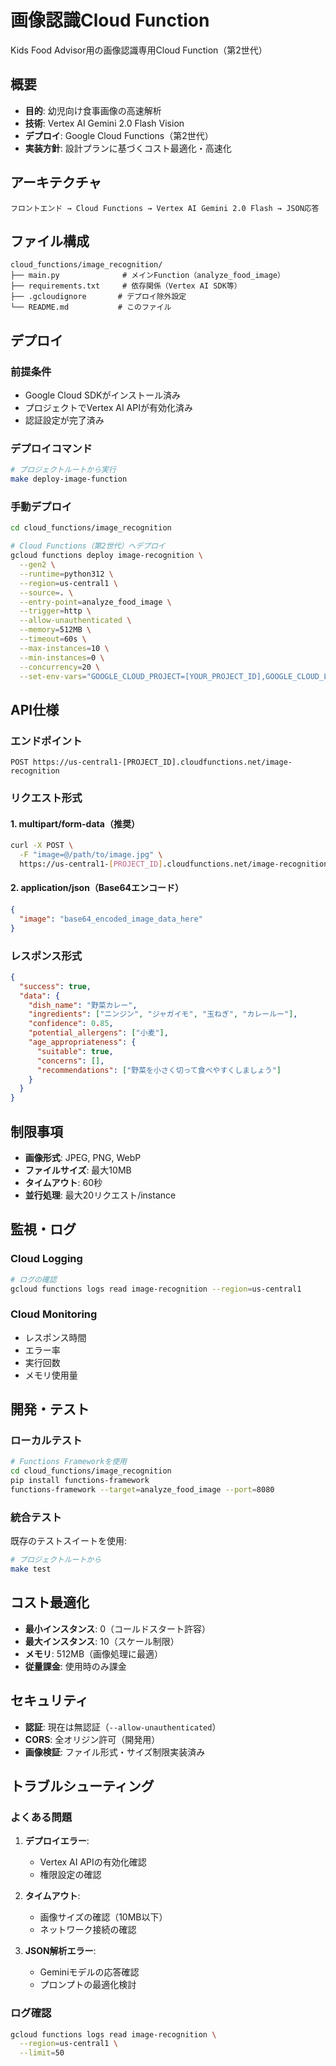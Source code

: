 # 画像認識Cloud Function

Kids Food Advisor用の画像認識専用Cloud Function（第2世代）

## 概要

- **目的**: 幼児向け食事画像の高速解析
- **技術**: Vertex AI Gemini 2.0 Flash Vision
- **デプロイ**: Google Cloud Functions（第2世代）
- **実装方針**: 設計プランに基づくコスト最適化・高速化

## アーキテクチャ

```
フロントエンド → Cloud Functions → Vertex AI Gemini 2.0 Flash → JSON応答
```

## ファイル構成

```
cloud_functions/image_recognition/
├── main.py              # メインFunction（analyze_food_image）
├── requirements.txt     # 依存関係（Vertex AI SDK等）
├── .gcloudignore       # デプロイ除外設定
└── README.md           # このファイル
```

## デプロイ

### 前提条件
- Google Cloud SDKがインストール済み
- プロジェクトでVertex AI APIが有効化済み
- 認証設定が完了済み

### デプロイコマンド
```bash
# プロジェクトルートから実行
make deploy-image-function
```

### 手動デプロイ
```bash
cd cloud_functions/image_recognition

# Cloud Functions（第2世代）へデプロイ
gcloud functions deploy image-recognition \
  --gen2 \
  --runtime=python312 \
  --region=us-central1 \
  --source=. \
  --entry-point=analyze_food_image \
  --trigger=http \
  --allow-unauthenticated \
  --memory=512MB \
  --timeout=60s \
  --max-instances=10 \
  --min-instances=0 \
  --concurrency=20 \
  --set-env-vars="GOOGLE_CLOUD_PROJECT=[YOUR_PROJECT_ID],GOOGLE_CLOUD_LOCATION=us-central1"
```

## API仕様

### エンドポイント
```
POST https://us-central1-[PROJECT_ID].cloudfunctions.net/image-recognition
```

### リクエスト形式

#### 1. multipart/form-data（推奨）
```bash
curl -X POST \
  -F "image=@/path/to/image.jpg" \
  https://us-central1-[PROJECT_ID].cloudfunctions.net/image-recognition
```

#### 2. application/json（Base64エンコード）
```json
{
  "image": "base64_encoded_image_data_here"
}
```

### レスポンス形式
```json
{
  "success": true,
  "data": {
    "dish_name": "野菜カレー",
    "ingredients": ["ニンジン", "ジャガイモ", "玉ねぎ", "カレールー"],
    "confidence": 0.85,
    "potential_allergens": ["小麦"],
    "age_appropriateness": {
      "suitable": true,
      "concerns": [],
      "recommendations": ["野菜を小さく切って食べやすくしましょう"]
    }
  }
}
```

## 制限事項

- **画像形式**: JPEG, PNG, WebP
- **ファイルサイズ**: 最大10MB
- **タイムアウト**: 60秒
- **並行処理**: 最大20リクエスト/instance

## 監視・ログ

### Cloud Logging
```bash
# ログの確認
gcloud functions logs read image-recognition --region=us-central1
```

### Cloud Monitoring
- レスポンス時間
- エラー率
- 実行回数
- メモリ使用量

## 開発・テスト

### ローカルテスト
```bash
# Functions Frameworkを使用
cd cloud_functions/image_recognition
pip install functions-framework
functions-framework --target=analyze_food_image --port=8080
```

### 統合テスト
既存のテストスイートを使用:
```bash
# プロジェクトルートから
make test
```

## コスト最適化

- **最小インスタンス**: 0（コールドスタート許容）
- **最大インスタンス**: 10（スケール制限）
- **メモリ**: 512MB（画像処理に最適）
- **従量課金**: 使用時のみ課金

## セキュリティ

- **認証**: 現在は無認証（`--allow-unauthenticated`）
- **CORS**: 全オリジン許可（開発用）
- **画像検証**: ファイル形式・サイズ制限実装済み

## トラブルシューティング

### よくある問題

1. **デプロイエラー**: 
   - Vertex AI APIの有効化確認
   - 権限設定の確認

2. **タイムアウト**:
   - 画像サイズの確認（10MB以下）
   - ネットワーク接続の確認

3. **JSON解析エラー**:
   - Geminiモデルの応答確認
   - プロンプトの最適化検討

### ログ確認
```bash
gcloud functions logs read image-recognition \
  --region=us-central1 \
  --limit=50
```